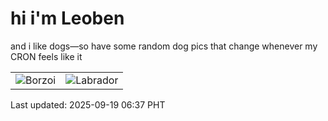 # hi i'm Leoben

and i like dogs—so have some random dog pics that change whenever my CRON feels like it

|  |  |
|--------|----------|
| ![Borzoi](https://random-dog-vercel.vercel.app/api/random-borzoi?v=1758235061) | ![Labrador](https://random-dog-vercel.vercel.app/api/random-labrador?v=1758235061) |

Last updated: 2025-09-19 06:37 PHT
